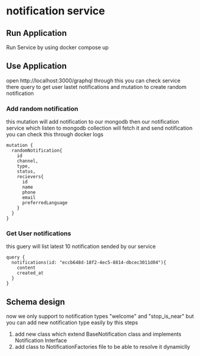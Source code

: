 # notification service

## Run Application 
Run Service by using docker compose up

## Use Application 
open http://localhost:3000/graphql 
through this you can check service 
there query to get user lastet notifications
and mutation to create random notification

### Add random notification
this mutation will add notification to our mongodb then 
our notification service which listen to mongodb collection will fetch it 
and send notification you can check this through docker logs
```
mutation {
  randomNotification{
    id
    channel,
    type,
    status,
    recievers{
      id
      name
      phone
      email
      preferredLanguage
    }
  }
}

```
### Get User notifications
this guery will list latest 10 notification sended by our service
```
query {
  notifications(id: "eccb648d-18f2-4ec5-8814-dbcec3011d04"){
    content
    created_at
  }
}
```

## Schema design 
now we only support to notification types "welcome" and "stop_is_near" 
but you can add new notification type easily by this steps
1) add new class which extend BaseNotification class and implements Notification Interface
2) add class to NotificationFactories file to be able to resolve it dynamiclly 

